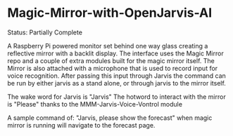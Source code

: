 # Magic-Mirror-with-OpenJarvis-AI

Status: Partially Complete

A Raspberry Pi powered monitor set behind one way glass creating a reflective mirror with
a backlit display. The interface uses the Magic Mirror repo and a couple of extra modules built for the magic mirror itself.
The Mirror is also attached with a microphone that is used to record input for voice recognition. After passing this input through Jarvis the command can be run by either jarvis as a stand alone, or through jarvis to the mirror itself.

The wake word for Jarvis is "Jarvis"
The hotword to interact with the mirror is "Please" thanks to the MMM-Jarvis-Voice-Vontrol module

A sample command of: "Jarvis, please show the forecast" when magic mirror is running will navigate to the forecast page.
